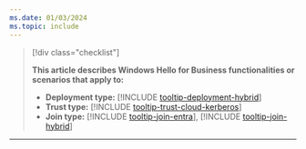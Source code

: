 ```yaml
---
ms.date: 01/03/2024
ms.topic: include
---
```


<!--
[!INCLUDE [intro](intro.md)]
- **Deployment type:** [!INCLUDE [tooltip-deployment-hybrid](tooltip-deployment-hybrid.md)]
- **Trust type:** [!INCLUDE [tooltip-trust-cloud-kerberos](tooltip-trust-cloud-kerberos.md)]
- **Join type:** [!INCLUDE [tooltip-join-entra](tooltip-join-entra.md)], [!INCLUDE [tooltip-join-hybrid](tooltip-join-hybrid.md)]
---

-->

> [!div class="checklist"]
>
> **This article describes Windows Hello for Business functionalities or scenarios that apply to:**
> - **Deployment type:** [!INCLUDE [tooltip-deployment-hybrid](tooltip-deployment-hybrid.md)]
> - **Trust type:** [!INCLUDE [tooltip-trust-cloud-kerberos](tooltip-trust-cloud-kerberos.md)]
> - **Join type:** [!INCLUDE [tooltip-join-entra](tooltip-join-entra.md)], [!INCLUDE [tooltip-join-hybrid](tooltip-join-hybrid.md)]

---